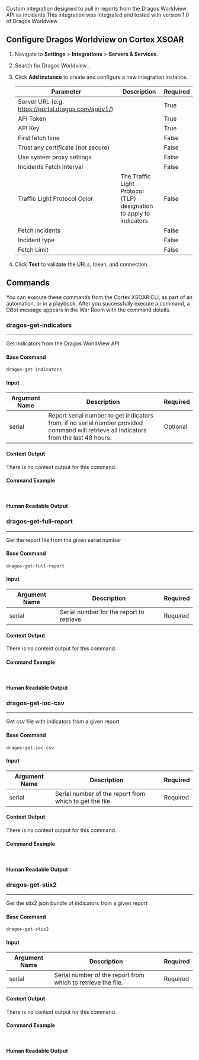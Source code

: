 Custom integration designed to pull in reports from the Dragos Worldview API as incidents 
This integration was integrated and tested with version 1.0 of Dragos Worldview 

## Configure Dragos Worldview  on Cortex XSOAR

1. Navigate to **Settings** > **Integrations** > **Servers & Services**.
2. Search for Dragos Worldview .
3. Click **Add instance** to create and configure a new integration instance.

    | **Parameter** | **Description** | **Required** |
    | --- | --- | --- |
    | Server URL (e.g. https://portal.dragos.com/api/v1/) |  | True |
    | API Token |  | True |
    | API Key |  | True |
    | First fetch time |  | False |
    | Trust any certificate (not secure) |  | False |
    | Use system proxy settings |  | False |
    | Incidents Fetch Interval |  | False |
    | Traffic Light Protocol Color | The Traffic Light Protocol \(TLP\) designation to apply to indicators | False |
    | Fetch incidents |  | False |
    | Incident type |  | False |
    | Fetch Limit |  | False |

4. Click **Test** to validate the URLs, token, and connection.
## Commands
You can execute these commands from the Cortex XSOAR CLI, as part of an automation, or in a playbook.
After you successfully execute a command, a DBot message appears in the War Room with the command details.
### dragos-get-indicators
***
Get Indicators from the Dragos WorldView API


#### Base Command

`dragos-get-indicators`
#### Input

| **Argument Name** | **Description** | **Required** |
| --- | --- | --- |
| serial | Report serial number to get indicators from, if no serial number provided command will retrieve all indicators from the last 48 hours. | Optional | 


#### Context Output

There is no context output for this command.

#### Command Example
``` ```

#### Human Readable Output



### dragos-get-full-report
***
Get the report file from the given serial number


#### Base Command

`dragos-get-full-report`
#### Input

| **Argument Name** | **Description** | **Required** |
| --- | --- | --- |
| serial | Serial number for the report to retrieve. | Required | 


#### Context Output

There is no context output for this command.

#### Command Example
``` ```

#### Human Readable Output



### dragos-get-ioc-csv
***
Get csv file with indicators from a given report


#### Base Command

`dragos-get-ioc-csv`
#### Input

| **Argument Name** | **Description** | **Required** |
| --- | --- | --- |
| serial | Serial number of the report from which to get the file. | Required | 


#### Context Output

There is no context output for this command.

#### Command Example
``` ```

#### Human Readable Output



### dragos-get-stix2
***
Get the stix2 json bundle of indicators from a given report


#### Base Command

`dragos-get-stix2`
#### Input

| **Argument Name** | **Description** | **Required** |
| --- | --- | --- |
| serial | Serial number of the report from which to retrieve the file. | Required | 


#### Context Output

There is no context output for this command.

#### Command Example
``` ```

#### Human Readable Output

